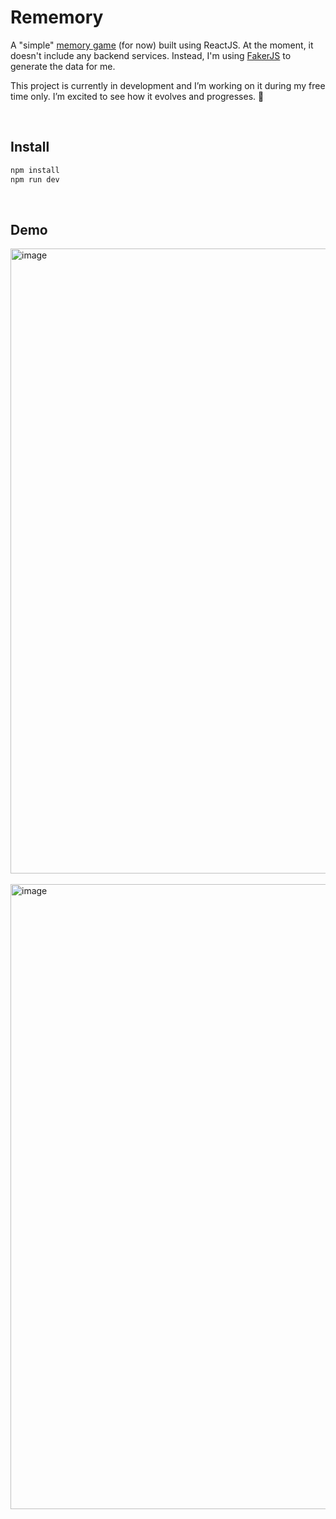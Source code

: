 # Rememory

A "simple" [memory game](https://en.wikipedia.org/wiki/Concentration_(card_game)) (for now) built using ReactJS. At the moment, it doesn't include any backend services. Instead, I'm using [FakerJS](https://fakerjs.dev/) to generate the data for me. 

This project is currently in development and I’m working on it during my free time only. I’m excited to see how it evolves and progresses. 🤞

<br>

## Install
```sh
npm install
npm run dev
```

<br />

## Demo

<img width="1000" alt="image" src="https://github.com/mrtongkatali/rememory/assets/3377077/b28114db-acb1-4038-9d6e-62fd5e8dea7c">
<br />
<br />
<img width="1000" alt="image" src="https://github.com/mrtongkatali/rememory/assets/3377077/e8216ea2-940f-4656-b290-adb0ff4fc723">
